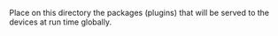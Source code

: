 Place on this directory the packages (plugins) that will be served to the devices at run time globally.